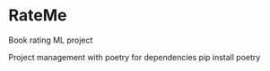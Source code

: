# RateMe
Book rating ML project 

Project management with poetry for dependencies
pip install poetry 